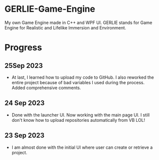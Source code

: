# GERLIE-Game-Engine
My own Game Engine made in C++ and WPF UI. GERLIE stands for Game Engine for Realistic and Lifelike Immersion and Environment.

# Progress

## 25Sep 2023
- At last, I learned how to upload my code to GitHub. I also reworked the entire project because of bad variables I used during the process. Added comprehensive comments.

## 24 Sep 2023
- Done with the launcher UI. Now working with the main page UI. I still don't know how to upload repositories automatically from VB LOL!

## 23 Sep 2023
- I am almost done with the initial UI where user can create or retrieve a project.
